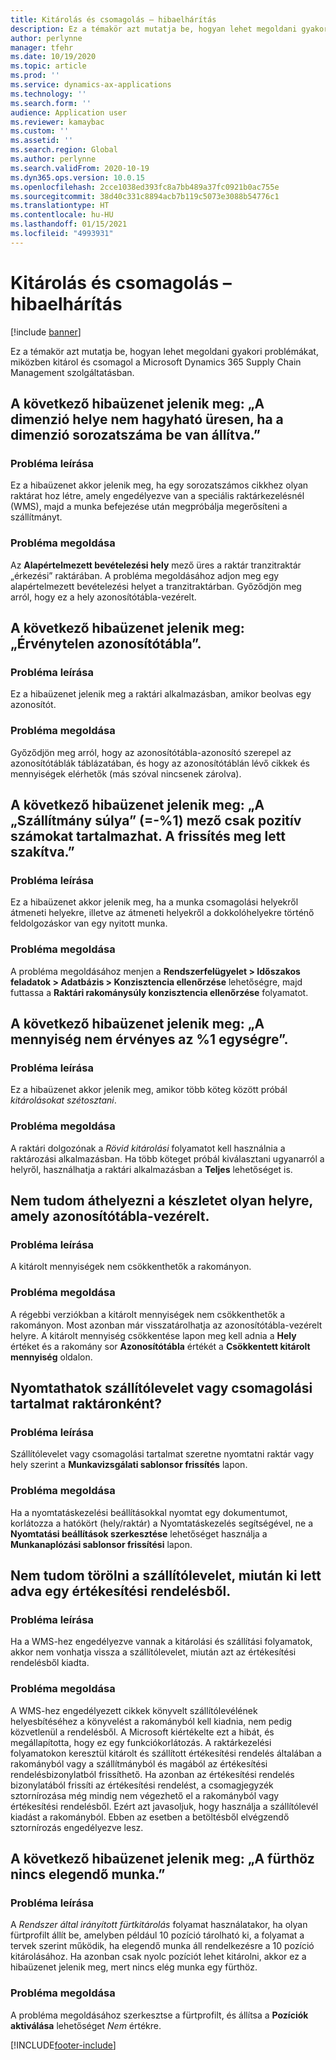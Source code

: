 ```yaml
---
title: Kitárolás és csomagolás – hibaelhárítás
description: Ez a témakör azt mutatja be, hogyan lehet megoldani gyakori problémákat, miközben kitárol és csomagol a Microsoft Dynamics 365 Supply Chain Management szolgáltatásban.
author: perlynne
manager: tfehr
ms.date: 10/19/2020
ms.topic: article
ms.prod: ''
ms.service: dynamics-ax-applications
ms.technology: ''
ms.search.form: ''
audience: Application user
ms.reviewer: kamaybac
ms.custom: ''
ms.assetid: ''
ms.search.region: Global
ms.author: perlynne
ms.search.validFrom: 2020-10-19
ms.dyn365.ops.version: 10.0.15
ms.openlocfilehash: 2cce1038ed393fc8a7bb489a37fc0921b0ac755e
ms.sourcegitcommit: 38d40c331c8894acb7b119c5073e3088b54776c1
ms.translationtype: HT
ms.contentlocale: hu-HU
ms.lasthandoff: 01/15/2021
ms.locfileid: "4993931"
---
```

# <a name="troubleshoot-picking-and-packing"></a>Kitárolás és csomagolás – hibaelhárítás

[!include [banner](../includes/banner.md)]

Ez a témakör azt mutatja be, hogyan lehet megoldani gyakori problémákat, miközben kitárol és csomagol a Microsoft Dynamics 365 Supply Chain Management szolgáltatásban.

## <a name="i-receive-the-following-error-message-dimension-location-cant-be-left-blank-if-dimension-serial-number-is-set"></a>A következő hibaüzenet jelenik meg: „A dimenzió helye nem hagyható üresen, ha a dimenzió sorozatszáma be van állítva.”

### <a name="issue-description"></a>Probléma leírása

Ez a hibaüzenet akkor jelenik meg, ha egy sorozatszámos cikkhez olyan raktárat hoz létre, amely engedélyezve van a speciális raktárkezelésnél (WMS), majd a munka befejezése után megpróbálja megerősíteni a szállítmányt.

### <a name="issue-resolution"></a>Probléma megoldása

Az **Alapértelmezett bevételezési hely** mező üres a raktár tranzitraktár „érkezési” raktárában. A probléma megoldásához adjon meg egy alapértelmezett bevételezési helyet a tranzitraktárban. Győződjön meg arról, hogy ez a hely azonosítótábla-vezérelt.

## <a name="i-receive-the-following-error-message-invalid-license-plate"></a>A következő hibaüzenet jelenik meg: „Érvénytelen azonosítótábla”.

### <a name="issue-description"></a>Probléma leírása

Ez a hibaüzenet jelenik meg a raktári alkalmazásban, amikor beolvas egy azonosítót.

### <a name="issue-resolution"></a>Probléma megoldása

Győződjön meg arról, hogy az azonosítótábla-azonosító szerepel az azonosítótáblák táblázatában, és hogy az azonosítótáblán lévő cikkek és mennyiségek elérhetők (más szóval nincsenek zárolva).

## <a name="i-receive-the-following-error-message-field-load-weight-1-can-only-contain-positive-numbers-update-has-been-canceled"></a>A következő hibaüzenet jelenik meg: „A „Szállítmány súlya” (=-%1) mező csak pozitív számokat tartalmazhat. A frissítés meg lett szakítva.”

### <a name="issue-description"></a>Probléma leírása

Ez a hibaüzenet akkor jelenik meg, ha a munka csomagolási helyekről átmeneti helyekre, illetve az átmeneti helyekről a dokkolóhelyekre történő feldolgozáskor van egy nyitott munka.

### <a name="issue-resolution"></a>Probléma megoldása

A probléma megoldásához menjen a **Rendszerfelügyelet \> Időszakos feladatok \> Adatbázis \> Konzisztencia ellenőrzése** lehetőségre, majd futtassa a **Raktári rakománysúly konzisztencia ellenőrzése** folyamatot.

## <a name="i-receive-the-following-error-message-the-quantity-is-not-valid-for-unit-1"></a>A következő hibaüzenet jelenik meg: „A mennyiség nem érvényes az %1 egységre”.

### <a name="issue-description"></a>Probléma leírása

Ez a hibaüzenet akkor jelenik meg, amikor több köteg között próbál *kitárolásokat szétosztani*.

### <a name="issue-resolution"></a>Probléma megoldása

A raktári dolgozónak a *Rövid kitárolási* folyamatot kell használnia a raktározási alkalmazásban. Ha több köteget próbál kiválasztani ugyanarról a helyről, használhatja a raktári alkalmazásban a **Teljes** lehetőséget is.

## <a name="i-cant-move-inventory-to-a-location-that-is-license-platecontrolled"></a>Nem tudom áthelyezni a készletet olyan helyre, amely azonosítótábla-vezérelt.

### <a name="issue-description"></a>Probléma leírása

A kitárolt mennyiségek nem csökkenthetők a rakományon.

### <a name="issue-resolution"></a>Probléma megoldása

A régebbi verziókban a kitárolt mennyiségek nem csökkenthetők a rakományon. Most azonban már visszatárolhatja az azonosítótábla-vezérelt helyre. A kitárolt mennyiség csökkentése lapon meg kell adnia a **Hely** értéket és a rakomány sor **Azonosítótábla** értékét a **Csökkentett kitárolt mennyiség** oldalon.

## <a name="can-i-print-a-delivery-note-or-packing-content-by-warehouse"></a>Nyomtathatok szállítólevelet vagy csomagolási tartalmat raktáronként?

### <a name="issue-description"></a>Probléma leírása

Szállítólevelet vagy csomagolási tartalmat szeretne nyomtatni raktár vagy hely szerint a **Munkavizsgálati sablonsor frissítés** lapon.

### <a name="issue-resolution"></a>Probléma megoldása

Ha a nyomtatáskezelési beállításokkal nyomtat egy dokumentumot, korlátozza a hatókört (hely/raktár) a Nyomtatáskezelés segítségével, ne a **Nyomtatási beállítások szerkesztése** lehetőséget használja a **Munkanaplózási sablonsor frissítési** lapon.

## <a name="i-cant-cancel-a-packing-slip-after-its-posted-from-a-sales-order"></a>Nem tudom törölni a szállítólevelet, miután ki lett adva egy értékesítési rendelésből.

### <a name="issue-description"></a>Probléma leírása

Ha a WMS-hez engedélyezve vannak a kitárolási és szállítási folyamatok, akkor nem vonhatja vissza a szállítólevelet, miután azt az értékesítési rendelésből kiadta.

### <a name="issue-resolution"></a>Probléma megoldása

A WMS-hez engedélyezett cikkek könyvelt szállítólevélének helyesbítéséhez a könyvelést a rakományból kell kiadnia, nem pedig közvetlenül a rendelésből. A Microsoft kiértékelte ezt a hibát, és megállapította, hogy ez egy funkciókorlátozás. A raktárkezelési folyamatokon keresztül kitárolt és szállított értékesítési rendelés általában a rakományból vagy a szállítmányból és magából az értékesítési rendelésbizonylatból frissíthető. Ha azonban az értékesítési rendelés bizonylatából frissíti az értékesítési rendelést, a csomagjegyzék sztornírozása még mindig nem végezhető el a rakományból vagy értékesítési rendelésből. Ezért azt javasoljuk, hogy használja a szállítólevél kiadást a rakományból. Ebben az esetben a betöltésből elvégzendő sztornírozás engedélyezve lesz.

## <a name="i-receive-the-following-error-message-not-enough-work-can-be-found-for-cluster"></a>A következő hibaüzenet jelenik meg: „A fürthöz nincs elegendő munka.”

### <a name="issue-description"></a>Probléma leírása

A *Rendszer által irányított fürtkitárolás* folyamat használatakor, ha olyan fürtprofilt állít be, amelyben például 10 pozíció tárolható ki, a folyamat a tervek szerint működik, ha elegendő munka áll rendelkezésre a 10 pozíció kitárolásához. Ha azonban csak nyolc pozíciót lehet kitárolni, akkor ez a hibaüzenet jelenik meg, mert nincs elég munka egy fürthöz.

### <a name="issue-resolution"></a>Probléma megoldása

A probléma megoldásához szerkesztse a fürtprofilt, és állítsa a **Pozíciók aktiválása** lehetőséget *Nem* értékre.


[!INCLUDE[footer-include](../../includes/footer-banner.md)]